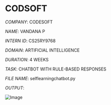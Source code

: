 # CODSOFT

*COMPANY*: CODESOFT

*NAME*: VANDANA P

*INTERN ID*: CS25RY9768

*DOMAIN*: ARTIFICIAL INTELLIGENCE

*DURATION*: 4 WEEKS

*TASK*: CHATBOT WITH RULE-BASED RESPONSES

*FILE NAME*: selflearningchatbot.py

*OUTPUT*:

![Image](https://github.com/user-attachments/assets/cf3e0f52-02de-4c6c-9de4-a7fc968ebb59)
